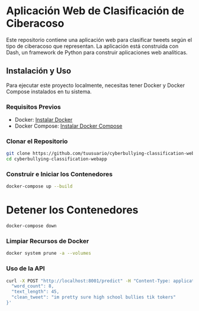 # Aplicación Web de Clasificación de Ciberacoso

Este repositorio contiene una aplicación web para clasificar tweets según el tipo de ciberacoso que representan. La aplicación está construida con Dash, un framework de Python para construir aplicaciones web analíticas.

## Instalación y Uso

Para ejecutar este proyecto localmente, necesitas tener Docker y Docker Compose instalados en tu sistema.

### Requisitos Previos

- Docker: [Instalar Docker](https://docs.docker.com/get-docker/)
- Docker Compose: [Instalar Docker Compose](https://docs.docker.com/compose/install/)

### Clonar el Repositorio
```sh
git clone https://github.com/tuusuario/cyberbullying-classification-webapp.git
cd cyberbullying-classification-webapp
```

### Construir e Iniciar los Contenedores
```sh
docker-compose up --build
```

# Detener los Contenedores
```sh
docker-compose down
```

### Limpiar Recursos de Docker
```sh
docker system prune -a --volumes
```

### Uso de la API
```sh
curl -X POST "http://localhost:8001/predict" -H "Content-Type: application/json" -d '{
  "word_count": 8,
  "text_length": 45,
  "clean_tweet": "im pretty sure high school bullies tik tokers"
}'
```
